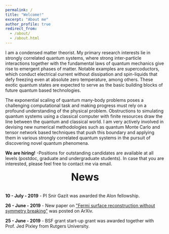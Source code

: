 ```yaml
---
permalink: /
title: "Welcome!"
excerpt: "About me"
author_profile: true
redirect_from:
  - /about/
  - /about.html
---
```



I am a condensed matter theorist. My primary research interests lie in strongly correlated quantum systems, where strong inter-particle interactions together with the fundamental laws of quantum mechanics give rise to emergent phases of matter. Notable examples are supercoductors, which conduct electrical current without dissipation and spin-liquids that defy freezing even at absolute zero temperature, among others. These exotic quantum states are expected to serve as the basic building blocks of future quantum based technologies.

The exponential scaling of quantum many-body problems poses a challenging computational task and making progress must rely on a profound understanding of the physical problem. Obstructions to simulating quantum systems using a classical computer with finite resources draw the line between the quantum and classical world. I am very actively involved
in devising new numerical methodologies such as quantum Monte Carlo and tensor network based techniques that push this boundary and applying them in
various strongly correlated quantum systems in the pursuit of discovering novel quantum phenomena.

**We are hiring!** -Positions for outstanding candidates are available at all levels (postdoc, graduate and undergraduate students). In case that you are interested, please feel free to contact me via email.

<div style="text-align:center"><font size="6"> <b> News</b></font></div>
<br/>

**10 - July - 2019** - PI Snir Gazit was awarded the Alon fellowship.

**26 - June - 2019** - New paper on ["Fermi surface reconstruction without symmetry breaking"](https://arxiv.org/abs/1906.11250) was posted on ArXiv.

**25 - June - 2019** - BSF grant start-up grant was awarded together with Prof. Jed Pixley from Rutgers University.
